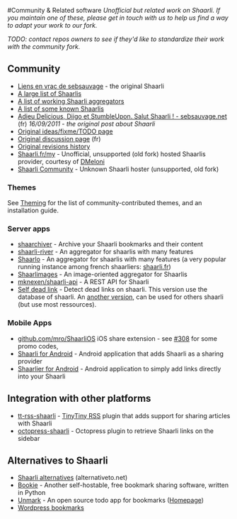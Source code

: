 #Community & Related software
_Unofficial but related work on Shaarli. If you maintain one of these, please get in touch with us to help us find a way to adapt your work to our fork._

_TODO: contact repos owners to see if they'd like to standardize their work with the community fork._

## Community
- [Liens en vrac de sebsauvage](http://sebsauvage.net/links/) - the original Shaarli[](.html)
- [A large list of Shaarlis](http://porneia.free.fr/pub/links/ou-est-shaarli.html)[](.html)
- [A list of working Shaarli aggregators](https://raw.githubusercontent.com/Oros42/find_shaarlis/master/annuaires.json)[](.html)
- [A list of some known Shaarlis](https://github.com/Oros42/shaarlis_list)[](.html)
- [Adieu Delicious, Diigo et StumbleUpon. Salut Shaarli ! - sebsauvage.net](http://sebsauvage.net/rhaa/index.php?2011/09/16/09/29/58-adieu-delicious-diigo-et-stumbleupon-salut-shaarli-) (fr) _16/09/2011 - the original post about Shaarli_[](.html)
- [Original ideas/fixme/TODO page](http://sebsauvage.net/wiki/doku.php?id=php:shaarli:ideas)[](.html)
- [Original discussion page](http://sebsauvage.net/wiki/doku.php?id=php:shaarli:discussion) (fr)[](.html)
- [Original revisions history](http://sebsauvage.net/wiki/doku.php?id=php:shaarli:history)[](.html)
- [Shaarli.fr/my](https://www.shaarli.fr/my.php) - Unofficial, unsupported (old fork) hosted Shaarlis provider, courtesy of [DMeloni](https://github.com/DMeloni)[](.html)
- [Shaarli Community](http://shaarferme.etudiant-libre.fr.nf/index.php) - Unknown Shaarli hoster (unsupported, old fork)[](.html)

### Themes
See [Theming](Theming.html) for the list of community-contributed themes, and an installation guide.

### Server apps
- [shaarchiver](https://github.com/nodiscc/shaarchiver) - Archive your Shaarli bookmarks and their content[](.html)
- [shaarli-river](https://github.com/mknexen/shaarli-river) - An aggregator for shaarlis with many features [](.html)
- [Shaarlo](https://github.com/DMeloni/shaarlo) - An aggregator for shaarlis with many features (a very popular running instance among french shaarliers: [shaarli.fr](http://shaarli.fr/))[](.html)
- [Shaarlimages](https://github.com/BoboTiG/shaarlimages) - An image-oriented aggregator for Shaarlis[](.html)
- [mknexen/shaarli-api](https://github.com/mknexen/shaarli-api) - A REST API for Shaarli[](.html)
- [Self dead link](https://github.com/qwertygc/shaarli-dev-code/blob/master/self-dead-link.php) - Detect dead links on shaarli. This version use the database of shaarli. An [another version](https://github.com/qwertygc/shaarli-dev-code/blob/master/dead-link.php), can be used for others shaarli (but use most ressources).[](.html)

### Mobile Apps
- [github.com/mro/ShaarliOS](https://github.com/mro/ShaarliOS#the-missing-ios-8-share-extension-to-shaarli) iOS share extension - see [#308](https://github.com/shaarli/Shaarli/issues/308#issuecomment-132303709) for some promo codes,[](.html)
- [Shaarli for Android](http://sebsauvage.net/links/?ZAyDzg) - Android application that adds Shaarli as a sharing provider[](.html)
- [Shaarlier for Android](https://github.com/dimtion/Shaarlier) - Android application to simply add links directly into your Shaarli[](.html)

## Integration with other platforms 
- [tt-rss-shaarli](https://github.com/jcsaaddupuy/tt-rss-shaarli) - [TinyTiny RSS](http://tt-rss.org/) plugin that adds support for sharing articles with Shaarli[](.html)
- [octopress-shaarli](https://github.com/ahmet2mir/octopress-shaarli) - Octopress plugin to retrieve Shaarli links on the sidebar[](.html)

## Alternatives to Shaarli
- [Shaarli alternatives](http://alternativeto.net/software/shaarli/) (alternativeto.net)[](.html)
- [Bookie](https://github.com/bookieio/bookie) - Another self-hostable, free bookmark sharing software, written in Python[](.html)
- [Unmark](https://github.com/plainmade/unmark) - An open source todo app for bookmarks ([Homepage](https://unmark.it/))[](.html)
- [Wordpress bookmarks](https://wordpress.org/plugins/wp-bookmarks/)[](.html)
